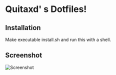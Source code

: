 # Quitaxd' s Dotfiles!

## Installation
Make executable install.sh and run this with a shell.

## Screenshot
![Screenshot](https://i.hizliresim.com/r652m42.jpg)
